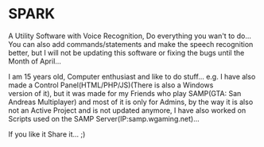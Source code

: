 # SPARK
A Utility Software with Voice Recognition, Do everything you wan't to do...  
You can also add commands/statements and make the speech recognition better, but I will not be updating this software or fixing the bugs until the Month of April...


I am 15 years old, Computer enthusiast and like to do stuff... e.g. I have also made a Control Panel(HTML/PHP/JS)(There is also a Windows  
version of it), but it was made for my Friends who play SAMP(GTA: San Andreas Multiplayer) and most of it is only for Admins,
by the way it is also not an Active Project and is not updated anymore, I have also worked on Scripts used on the SAMP Server(IP:samp.wgaming.net)... 

If you like it Share it... ;)
